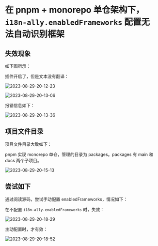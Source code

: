 # 在 pnpm + monorepo 单仓架构下，`i18n-ally.enabledFrameworks` 配置无法自动识别框架

## 失效现象

如下图所示：

插件开启了，但是文本没有翻译：

![2023-08-29-20-12-23](https://cdn.jsdelivr.net/gh/RuanZhongNan/img-store/img/2023-08-29-20-12-23.png)

![2023-08-29-20-13-06](https://cdn.jsdelivr.net/gh/RuanZhongNan/img-store/img/2023-08-29-20-13-06.png)

报错信息如下：

![2023-08-29-20-13-36](https://cdn.jsdelivr.net/gh/RuanZhongNan/img-store/img/2023-08-29-20-13-36.png)

## 项目文件目录

项目文件目录大致如下：

pnpm 实现 monorepo 单仓，管理的目录为 packages。packages 有 main 和 docs 两个子项目。

![2023-08-29-20-15-13](https://cdn.jsdelivr.net/gh/RuanZhongNan/img-store/img/2023-08-29-20-15-13.png)

## 尝试如下

通过阅读源码，尝试手动配置 enabledFrameworks，情况如下：

在不配置 `i18n-ally.enabledFrameworks` 时，失效：

![2023-08-29-20-18-29](https://cdn.jsdelivr.net/gh/RuanZhongNan/img-store/img/2023-08-29-20-18-29.png)

主动配置时，才有效：

![2023-08-29-20-18-52](https://cdn.jsdelivr.net/gh/RuanZhongNan/img-store/img/2023-08-29-20-18-52.png)
